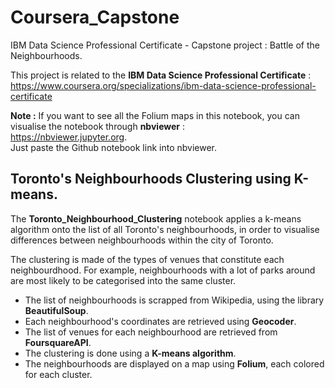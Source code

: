 # Coursera_Capstone
IBM Data Science Professional Certificate - Capstone project : Battle of the Neighbourhoods.  

This project is related to the **IBM Data Science Professional Certificate** :  
https://www.coursera.org/specializations/ibm-data-science-professional-certificate  

**Note :** If you want to see all the Folium maps in this notebook, you can visualise the notebook through **nbviewer** :  
https://nbviewer.jupyter.org.  
Just paste the Github notebook link into nbviewer.  

## Toronto's Neighbourhoods Clustering using K-means. 
The **Toronto_Neighbourhood_Clustering** notebook applies a k-means algorithm onto the list of all Toronto's neighbourhoods, in order to visualise differences between neighbourhoods within the city of Toronto.  

The clustering is made of the types of venues that constitute each neighbourdhood. For example, neighbourhoods with a lot of parks around are most likely to be categorised into the same cluster.  

- The list of neighbourhoods is scrapped from Wikipedia, using the library **BeautifulSoup**.  
- Each neighbourhood's coordinates are retrieved using **Geocoder**.
- The list of venues for each neighbourhood are retrieved from **FoursquareAPI**.  
- The clustering is done using a **K-means algorithm**.
- The neighbourhoods are displayed on a map using **Folium**, each colored for each cluster.  
